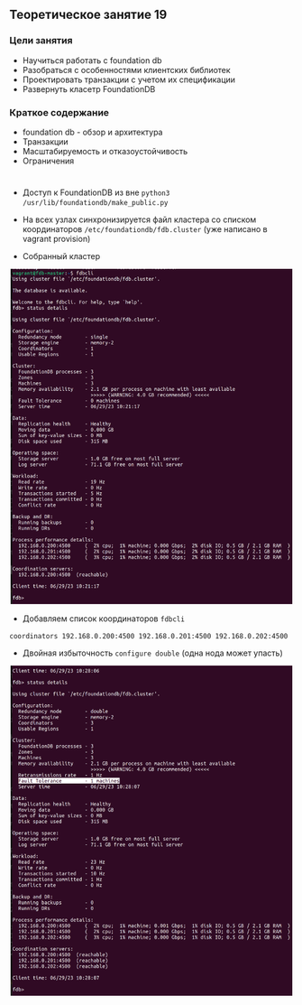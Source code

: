 ## Теоретическое занятие 19


### Цели занятия
* Научиться работать с foundation db
* Разобраться с особенностями клиентских библиотек
* Проектировать транзакции с учетом их спецификации
* Развернуть класетр FoundationDB 


### Краткое содержание
* foundation db - обзор и архитектура
* Транзакции
* Масштабируемость и отказоустойчивость
* Ограничения

#

* Доступ к FoundationDB из вне `python3 /usr/lib/foundationdb/make_public.py`
* На всех узлах синхронизируется файл кластера со списком координаторов `/etc/foundationdb/fdb.cluster` (уже написано в vagrant provision)

* Собранный кластер

<p align="center"> 
<a href="https://raw.githubusercontent.com/Dodexq/otus_nosql/main/lesson19/screenshots/1.png" rel="some text"><img src="https://raw.githubusercontent.com/Dodexq/otus_nosql/main/lesson19/screenshots/1.png" alt="" width="500" /></a>
</p>

* Добавляем список координаторов `fdbcli`
```
coordinators 192.168.0.200:4500 192.168.0.201:4500 192.168.0.202:4500
```
* Двойная избыточность `configure double` (одна нода может упасть)

<p align="center"> 
<a href="https://raw.githubusercontent.com/Dodexq/otus_nosql/main/lesson19/screenshots/2.png" rel="some text"><img src="https://raw.githubusercontent.com/Dodexq/otus_nosql/main/lesson19/screenshots/2.png" alt="" width="500" /></a>
</p>